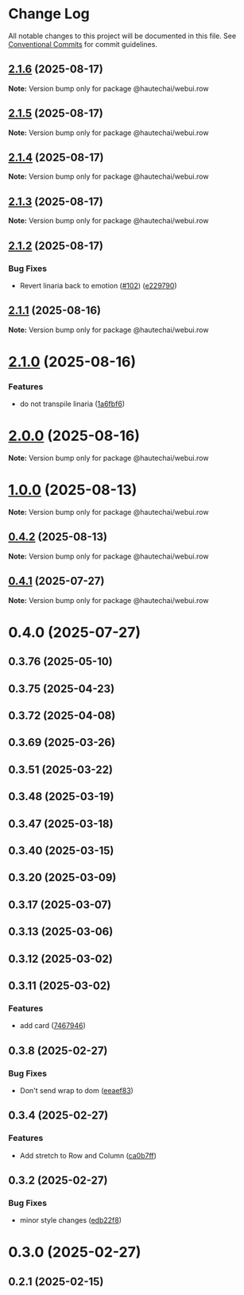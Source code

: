 # Change Log

All notable changes to this project will be documented in this file.
See [Conventional Commits](https://conventionalcommits.org) for commit guidelines.

## [2.1.6](https://github.com/HautechAI/webui/compare/@hautechai/webui.row@2.1.5...@hautechai/webui.row@2.1.6) (2025-08-17)

**Note:** Version bump only for package @hautechai/webui.row

## [2.1.5](https://github.com/HautechAI/webui/compare/@hautechai/webui.row@2.1.4...@hautechai/webui.row@2.1.5) (2025-08-17)

**Note:** Version bump only for package @hautechai/webui.row

## [2.1.4](https://github.com/HautechAI/webui/compare/@hautechai/webui.row@2.1.3...@hautechai/webui.row@2.1.4) (2025-08-17)

**Note:** Version bump only for package @hautechai/webui.row

## [2.1.3](https://github.com/HautechAI/webui/compare/@hautechai/webui.row@2.1.2...@hautechai/webui.row@2.1.3) (2025-08-17)

**Note:** Version bump only for package @hautechai/webui.row

## [2.1.2](https://github.com/HautechAI/webui/compare/@hautechai/webui.row@2.1.1...@hautechai/webui.row@2.1.2) (2025-08-17)

### Bug Fixes

- Revert linaria back to emotion ([#102](https://github.com/HautechAI/webui/issues/102)) ([e229790](https://github.com/HautechAI/webui/commit/e229790dae8eba4b3037bbe41365e5a73ab7f6dc))

## [2.1.1](https://github.com/HautechAI/webui/compare/@hautechai/webui.row@2.1.0...@hautechai/webui.row@2.1.1) (2025-08-16)

**Note:** Version bump only for package @hautechai/webui.row

# [2.1.0](https://github.com/HautechAI/webui/compare/@hautechai/webui.row@1.0.0...@hautechai/webui.row@2.1.0) (2025-08-16)

### Features

- do not transpile linaria ([1a6fbf6](https://github.com/HautechAI/webui/commit/1a6fbf6353a0e5028040006b5045170cf83f1ba0))

# [2.0.0](https://github.com/HautechAI/webui/compare/@hautechai/webui.row@1.0.0...@hautechai/webui.row@2.0.0) (2025-08-16)

**Note:** Version bump only for package @hautechai/webui.row

# [1.0.0](https://github.com/HautechAI/webui/compare/@hautechai/webui.row@0.4.2...@hautechai/webui.row@1.0.0) (2025-08-13)

**Note:** Version bump only for package @hautechai/webui.row

## [0.4.2](https://github.com/HautechAI/webui/compare/@hautechai/webui.row@0.4.1...@hautechai/webui.row@0.4.2) (2025-08-13)

**Note:** Version bump only for package @hautechai/webui.row

## [0.4.1](https://github.com/HautechAI/webui/compare/@hautechai/webui.row@0.4.0...@hautechai/webui.row@0.4.1) (2025-07-27)

**Note:** Version bump only for package @hautechai/webui.row

# 0.4.0 (2025-07-27)

## 0.3.76 (2025-05-10)

## 0.3.75 (2025-04-23)

## 0.3.72 (2025-04-08)

## 0.3.69 (2025-03-26)

## 0.3.51 (2025-03-22)

## 0.3.48 (2025-03-19)

## 0.3.47 (2025-03-18)

## 0.3.40 (2025-03-15)

## 0.3.20 (2025-03-09)

## 0.3.17 (2025-03-07)

## 0.3.13 (2025-03-06)

## 0.3.12 (2025-03-02)

## 0.3.11 (2025-03-02)

### Features

- add card ([7467946](https://github.com/HautechAI/webui/commit/7467946f02bdbd2c03463ba82103d928ab96211b))

## 0.3.8 (2025-02-27)

### Bug Fixes

- Don't send wrap to dom ([eeaef83](https://github.com/HautechAI/webui/commit/eeaef8343bb1e2c63211ca198ef39d619af76e83))

## 0.3.4 (2025-02-27)

### Features

- Add stretch to Row and Column ([ca0b7ff](https://github.com/HautechAI/webui/commit/ca0b7ff77ed587d29b221f14311580837536efba))

## 0.3.2 (2025-02-27)

### Bug Fixes

- minor style changes ([edb22f8](https://github.com/HautechAI/webui/commit/edb22f8a05e6b97b8f1f46dbd258e22498f6524b))

# 0.3.0 (2025-02-27)

## 0.2.1 (2025-02-15)
